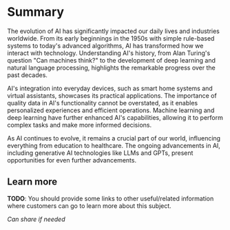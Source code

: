 # Summary

The evolution of AI has significantly impacted our daily lives and industries worldwide. From its early beginnings in the 1950s with simple rule-based systems to today's advanced algorithms, AI has transformed how we interact with technology. Understanding AI's history, from Alan Turing's question "Can machines think?" to the development of deep learning and natural language processing, highlights the remarkable progress over the past decades.

AI's integration into everyday devices, such as smart home systems and virtual assistants, showcases its practical applications. The importance of quality data in AI's functionality cannot be overstated, as it enables personalized experiences and efficient operations. Machine learning and deep learning have further enhanced AI's capabilities, allowing it to perform complex tasks and make more informed decisions.

As AI continues to evolve, it remains a crucial part of our world, influencing everything from education to healthcare. The ongoing advancements in AI, including generative AI technologies like LLMs and GPTs, present opportunities for even further advancements.

## Learn more

**TODO**: You should provide some links to other useful/related information where customers can go to learn more about this subject.

_Can share if needed_ 
